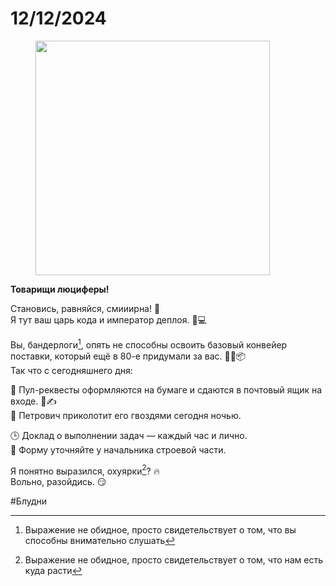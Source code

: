 # 12/12/2024

<div align="left"><figure><img src="../../.gitbook/assets/photo_2025-10-02_14-48-14.jpg" alt="" width="375"><figcaption></figcaption></figure></div>

**Товарищи люциферы!**

Становись, равняйся, смииирна! 📢\
Я тут ваш царь кода и император деплоя. 👑💻

Вы, бандерлоги[^1], опять не способны освоить базовый конвейер поставки, который ещё в 80-е придумали за вас. 🤦‍♂️📦\
Так что с сегодняшнего дня:

📜 Пул-реквесты оформляются на бумаге и сдаются в почтовый ящик на входе. 📮✍️\
🔨 Петрович приколотит его гвоздями сегодня ночью.

🕒 Доклад о выполнении задач — каждый час и лично.\
👔 Форму уточняйте у начальника строевой части.

Я понятно выразился, охуярки[^2]? 🔥\
Вольно, разойдись. 😏

\#Блудни

[^1]: Выражение не обидное, просто свидетельствует о том, что вы способны внимательно слушать

[^2]: Выражение не обидное, просто свидетельствует о том, что нам есть куда расти
